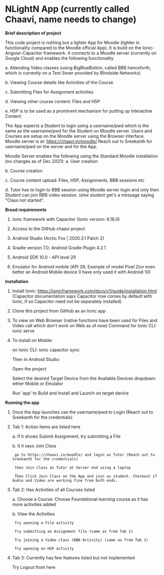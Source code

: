 # NLightN App (currently called Chaavi, name needs to change)

**Brief description of project**

This code project is nothing but a lighter App for Moodle (lighter in functionality compared to the Moodle official App).
It is build on the Ionic-Angular-Capacitor framework. It connects to a Moodle server (currently on Google Cloud) and enables the following functionality

a. Attending Video classes (using BigBlueButton, called BBB henceforth, which is currently on a Test Sever provided by Blindside Networks)

b. Viewing Course details like Activities of the Course

c. Submitting Files for Assignment activities

d. Viewing other course content: Files and H5P

e. H5P is to be used as a prominent mechanism for putting up Interactive Content


The App expects a Student to login using a username/pwd which is the same as the username/pwd for the Student on Moodle server.
Users and Courses are setup on the Moodle server using the Browser interface. Moodle server is at: https://chaavi.in/moodle/
Reach out to Sreekanth for username/pwd on the server and for the App.

Moodle Server enables the following using the Standard Moodle installation (no changes as of Dec 2021):
a. User creation

b. Course creation

c. Course content upload: Files, H5P, Assignments, BBB sessions etc

d. Tutor has to login to BBB session using Moodle server login and only then Student can join BBB video session. (else student get's a message saying "Class not started".


**Broad requirements**

1. Ionic framework with Capacitor (Ionic version: 6.18.0)

2. Access to the GitHub chaavi project

3. Android Studio (Arctic Fox | 2020.3.1 Patch 2)

4. Gradle version 7.0; Android Gradle Plugin 4.2.1

5. Android SDK 10.0 - API level 29

6. Emulator for Android mobile (API 28; Example of model Pixel 2)or even better an Android Mobile device (I have only used it with Android 10)


**Installation**

1. Install Ionic: https://ionicframework.com/docs/v1/guide/installation.html (Capacitor documentation says Capacitor now comes by default with Ionic, if so Capacitor need not be separately installed)

2. Clone this project from GitHub as an Ionic app

3. To view on Web Browser (native functions have been used for Files and Video call which don't work on Web as of now)
    Command for Ionic CLI: ionic serve

4. To install on Mobile:

    on Ionic CLI: ionic capacitor sync

    Then in Android Studio:
    
    Open the project
    
    Select the desired Target Device from the Available Devices dropdown: either Mobile or Emulator
    
    Run 'app' to Build and Install and Launch on target device
    

**Running the app**

1. Once the App launches use the username/pwd to Login (Reach out to Sreekanth for the credentials)

2. Tab 1: Action items are listed here

    a. If it shows Submit Assignment, try submitting a File
    
    b. It it says Join Class
    
        go to https://chaavi.in/moodle/ and login as Tutor (Reach out to Sreekanth for the credentials)
        
        then Join Class as Tutor at Server end using a laptop
        
        Then Click Join Class on the App and join as student. Checkout if Audio and Video are working fine from both ends.

4. Tab 2: Has Activities of all Courses listed

    a. Choose a Course: Choose Foundational learning course as it has more activities added
    
    b. View the Activities
    
        Try opening a File activity
        
        Try submitting an Assignment file (same as from Tab 1)
        
        Try joining a Video class (BBB Activity) (same as from Tab 1)
        
        Try opening an H5P activity

5. Tab 3: Currently has few features listed but not implemented

      Try Logout from here
